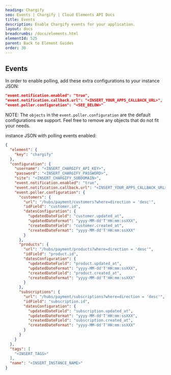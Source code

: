 ```yaml
---
heading: Chargify
seo: Events | Chargify | Cloud Elements API Docs
title: Events
description: Enable Chargify events for your application.
layout: docs
breadcrumbs: /docs/elements.html
elementId: 525
parent: Back to Element Guides
order: 30
---
```


## Events

In order to enable polling, add these extra configurations to your instance JSON:

```JSON
"event.notification.enabled": "true",
"event.notification.callback.url": "<INSERT_YOUR_APPS_CALLBACK_URL>",
"event.poller.configuration": "<SEE_BELOW>"
```

NOTE: The `objects` in the `event.poller.configuration` are the default configurations we support.  Feel free to remove any objects that do not fit your needs.

instance JSON with polling events enabled:

```json
{
  "element": {
    "key": "chargify"
  },
  "configuration": {
    "username": "<INSERT_CHARGIFY_API_KEY>",
    "password": "<INSERT_CHARGIFY_PASSWORD>",
    "site": "<INSERT_CHARGIFY_SUBDOMAIN>",
    "event.notification.enabled": "true",
    "event.notification.callback.url": "<INSERT_YOUR_APPS_CALLBACK_URL>",
    "event.poller.configuration": {
      "customers": {
        "url": "/hubs/payment/customers?where=direction = 'desc'",
        "idField": "customer.id",
        "datesConfiguration": {
          "updatedDateField": "customer.updated_at",
          "updatedDateFormat": "yyyy-MM-dd'T'HH:mm:ssXXX",
          "createdDateField": "customer.created_at",
          "createdDateFormat": "yyyy-MM-dd'T'HH:mm:ssXXX"
        }
      },
      "products": {
        "url": "/hubs/payment/products?where=direction = 'desc'",
        "idField": "product.id",
        "datesConfiguration": {
          "updatedDateField": "product.updated_at",
          "updatedDateFormat": "yyyy-MM-dd'T'HH:mm:ssXXX",
          "createdDateField": "product.created_at",
          "createdDateFormat": "yyyy-MM-dd'T'HH:mm:ssXXX"
        }
      },
      "subscriptions": {
        "url": "/hubs/payment/subscriptions?where=direction = 'desc'",
        "idField": "subscription.id",
        "datesConfiguration": {
          "updatedDateField": "subscription.updated_at",
          "updatedDateFormat": "yyyy-MM-dd'T'HH:mm:ssXXX",
          "createdDateField": "subscription.created_at",
          "createdDateFormat": "yyyy-MM-dd'T'HH:mm:ssXXX"
        }
      }
    }
  },
  "tags": [
    "<INSERT_TAGS>"
  ],
  "name": "<INSERT_INSTANCE_NAME>"
}
```
